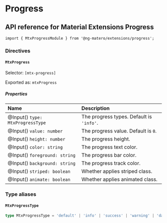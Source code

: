 # Progress

## API reference for Material Extensions Progress

`import { MtxProgressModule } from '@ng-matero/extensions/progress';`

### Directives

#### `MtxProgress`

Selector: `[mtx-progress]`

Exported as: `mtxProgress`

##### Properties

| **Name** | Description |
| :--- | :--- |
| @Input() `type: MtxProgressType` | The progress types. Default is `'info'`. |
| @Input() `value: number` | The progress value. Default is `0`. |
| @Input() `height: number` | The progress height. |
| @Input() `color: string` | The progress text color. |
| @Input() `foreground: string` | The progress bar color. |
| @Input() `background: string` | The progress track color. |
| @Input() `striped: boolean` | Whether applies striped class. |
| @Input() `animate: boolean` | Whether applies animated class. |

### Type aliases

#### `MtxProgressType`

```ts
type MtxProgressType = 'default' | 'info' | 'success' | 'warning' | 'danger';
```
